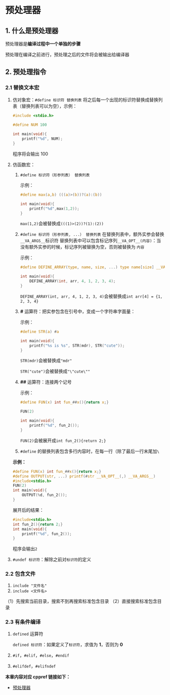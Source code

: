 # 预处理器

## 1. 什么是预处理器

预处理器是**编译过程中一个单独的步骤**

预处理在编译之前进行，预处理之后的文件将会被输出给编译器

## 2. 预处理指令

### 2.1 替换文本宏

1. 仿对象宏：`#define 标识符 替换列表` 将之后每一个出现的标识符替换成替换列表（替换列表可以为空），示例：

   ```c
   #include <stdio.h>
     
   #define NUM 100
   
   int main(void){
       printf("%d", NUM);
   }
   ```

   程序将会输出 100

2. 仿函数宏：
   1. `#define 标识符（形参列表） 替换列表`

      示例：

      ```c
      #define max(a,b) (((a)>(b))?(a):(b))
      
      int main(void){
          printf("%d",max(1,2));
      }
      ```

      `max(1,2)`会被替换成`(((1)>(2))?(1):(2))`
   2. `#define 标识符（形参列表, ...） 替换列表`
      在替换列表中，额外实参会替换`__VA_ARGS__`标识符
       替换列表中可以包含标记序列`__VA_OPT__(内容)`：当没有额外实参的时候，标记序列被替换为空，否则被替换为 `内容`

      示例：

      ```c
      #define DEFINE_ARRAY(type, name, size, ...) type name[size] __VA_OPT__(= { __VA_ARGS__ })
      
      int main(void){
          DEFINE_ARRAY(int, arr, 4, 1, 2, 3, 4);
      }
      ```

       `DEFINE_ARRAY(int, arr, 4, 1, 2, 3, 4)`会被替换成`int arr[4] = {1, 2, 3, 4}`

   3. **#** 运算符：把实参包含在引号中，变成一个字符串字面量：

       示例：

       ```c
       #define STR(a) #a
       
       int main(void){
           printf("%s is %s", STR(mdr), STR("cute"));
       }
       ```

      `STR(mdr)`会被替换成`"mdr"`

       `STR("cute")`会被替换成`"\"cute\""`
   4. **##** 运算符：连接两个记号

       示例：

       ```c
       #define FUN(x) int fun_##x(){return x;}
       
       FUN(2)
       
       int main(void){
           printf("%d", fun_2());
       }
       ```

       `FUN(2)`会被展开成`int fun_2(){return 2;}`
   5. `#define` 的替换列表包含多行内容时，在每一行（除了最后一行末尾加`\`

   **示例：**

   ```c
   #define FUN(x) int fun_##x(){return x;}
   #define OUTPUT(str, ...) printf(#str __VA_OPT__(,) __VA_ARGS__)
   #include<stdio.h>
   FUN(2)
   int main(void){
       OUTPUT(%d, fun_2());
   }
   ```

   展开后的结果：

   ```c
   #include<stdio.h>
   int fun_2(){return 2;}
   int main(void){
       printf("%d", fun_2());
   }
   ```

   程序会输出`2`

3. `#undef 标识符`：解除之前对`标识符`的定义

### 2.2 包含文件

1. `include "文件名"`
2. `include <文件名>`

（1）先搜索当前目录，搜索不到再搜索标准包含目录
（2）直接搜索标准包含目录

### 2.3 有条件编译

1. `defined` 运算符

   `defined 标识符`：如果定义了`标识符`，求值为 **1**，否则为 **0**

2. `#if`，`#elif`，`#else`，`#endif`
3. `#elifdef`，`#elifndef`

**本章内容对应 cppref 链接如下：**

+ [预处理器](https://zh.cppreference.com/w/c/preprocessor)
